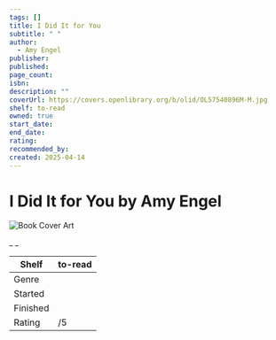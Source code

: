```yaml
---
tags: []
title: I Did It for You
subtitle: " "
author:
  - Amy Engel
publisher:
published:
page_count:
isbn:
description: ""
coverUrl: https://covers.openlibrary.org/b/olid/OL57540896M-M.jpg
shelf: to-read
owned: true
start_date:
end_date:
rating:
recommended_by:
created: 2025-04-14
---
```


# I Did It for You by Amy Engel

![Book Cover Art](https://covers.openlibrary.org/b/olid/OL57540896M-M.jpg)

_ _

| Shelf | to-read |
| --- | --- |
| Genre |  |
| Started |  |
| Finished |  |
| Rating | /5 |

